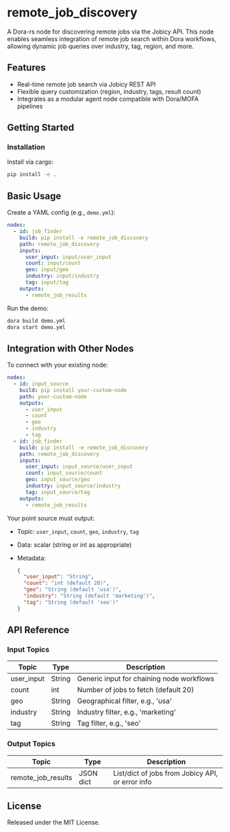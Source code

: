 # remote_job_discovery

A Dora-rs node for discovering remote jobs via the Jobicy API. This node enables seamless integration of remote job search within Dora workflows, allowing dynamic job queries over industry, tag, region, and more.

## Features
- Real-time remote job search via Jobicy REST API
- Flexible query customization (region, industry, tags, result count)
- Integrates as a modular agent node compatible with Dora/MOFA pipelines

## Getting Started

### Installation
Install via cargo:
```bash
pip install -e .
```

## Basic Usage

Create a YAML config (e.g., `demo.yml`):

```yaml
nodes:
  - id: job_finder
    build: pip install -e remote_job_discovery
    path: remote_job_discovery
    inputs:
      user_input: input/user_input
      count: input/count
      geo: input/geo
      industry: input/industry
      tag: input/tag
    outputs:
      - remote_job_results
```

Run the demo:

```bash
dora build demo.yml
dora start demo.yml
```


## Integration with Other Nodes

To connect with your existing node:

```yaml
nodes:
  - id: input_source
    build: pip install your-custom-node
    path: your-custom-node
    outputs:
      - user_input
      - count
      - geo
      - industry
      - tag
  - id: job_finder
    build: pip install -e remote_job_discovery
    path: remote_job_discovery
    inputs:
      user_input: input_source/user_input
      count: input_source/count
      geo: input_source/geo
      industry: input_source/industry
      tag: input_source/tag
    outputs:
      - remote_job_results
```

Your point source must output:

* Topic: `user_input`, `count`, `geo`, `industry`,  `tag`
* Data: scalar (string or int as appropriate)
* Metadata:

  ```json
  {
    "user_input": "String",
    "count": "int (default 20)",
    "geo": "String (default 'usa')",
    "industry": "String (default 'marketing')",
    "tag": "String (default 'seo')"
  }
  ```

## API Reference

### Input Topics

| Topic      | Type   | Description                             |
| ----------| -------| --------------------------------------- |
| user_input| String | Generic input for chaining node workflows|
| count     | int    | Number of jobs to fetch (default 20)    |
| geo       | String | Geographical filter, e.g., 'usa'        |
| industry  | String | Industry filter, e.g., 'marketing'      |
| tag       | String | Tag filter, e.g., 'seo'                 |

### Output Topics

| Topic               | Type      | Description                            |
|---------------------|-----------|----------------------------------------|
| remote_job_results  | JSON dict | List/dict of jobs from Jobicy API, or error info |


## License

Released under the MIT License.
